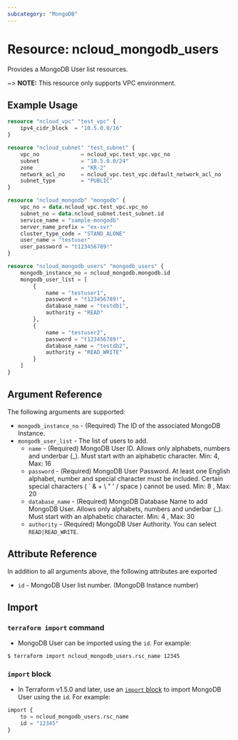 ```yaml
---
subcategory: "MongoDB"
---
```


# Resource: ncloud_mongodb_users

Provides a MongoDB User list resources.

~> **NOTE:** This resource only supports VPC environment.

## Example Usage

```terraform
resource "ncloud_vpc" "test_vpc" {
	ipv4_cidr_block  = "10.5.0.0/16"
}

resource "ncloud_subnet" "test_subnet" {
	vpc_no             = ncloud_vpc.test_vpc.vpc_no
	subnet             = "10.5.0.0/24"
	zone               = "KR-2"
	network_acl_no     = ncloud_vpc.test_vpc.default_network_acl_no
	subnet_type        = "PUBLIC"
}

resource "ncloud_mongodb" "mongodb" {
	vpc_no = data.ncloud_vpc.test_vpc.vpc_no
	subnet_no = data.ncloud_subnet.test_subnet.id
	service_name = "sample-mongodb"
	server_name_prefix = "ex-svr"
	cluster_type_code = "STAND_ALONE"
	user_name = "testuser"
	user_password = "t123456789!"
}

resource "ncloud_mongodb_users" "mongodb_users" {
	mongodb_instance_no = ncloud_mongodb.mongodb.id
	mongodb_user_list = [
		{
			name = "testuser1",
			password = "t123456789!",
			database_name = "testdb1",
			authority = "READ"
		},
		{
			name = "testuser2",
			password = "t123456789!",
			database_name = "testdb2",
			authority = "READ_WRITE"
		}
	]
}
```

## Argument Reference
The following arguments are supported:

* `mongodb_instance_no` - (Required) The ID of the associated MongoDB Instance.
* `mongodb_user_list` - The list of users to add.
  * `name` - (Required) MongoDB User ID. Allows only alphabets, numbers and underbar (_). Must start with an alphabetic character. Min: 4, Max: 16
  * `password` - (Required) MongoDB User Password. At least one English alphabet, number and special character must be included. Certain special characters ( ` & + \ " ' / space ) cannot be used. Min: 8 , Max: 20
  * `database_name` - (Required) MongoDB Database Name to add MongoDB User. Allows only alphabets, numbers and underbar (_). Must start with an alphabetic character. Min: 4 , Max: 30
  * `authority` - (Required) MongoDB User Authority. You can select `READ|READ_WRITE`.

## Attribute Reference
In addition to all arguments above, the following attributes are exported

* `id` - MongoDB User list number. (MongoDB Instance number)

## Import

### `terraform import` command

* MongoDB User can be imported using the `id`. For example:

```console
$ terraform import ncloud_mongodb_users.rsc_name 12345
```

### `import` block

* In Terraform v1.5.0 and later, use an [`import` block](https://developer.hashicorp.com/terraform/language/import) to import MongoDB User using the `id`. For example:

```terraform
import {
    to = ncloud_mongodb_users.rsc_name
    id = "12345"
}
```